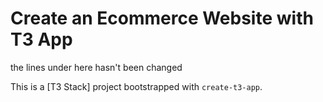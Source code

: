 # Create an Ecommerce Website with T3 App

the lines under here hasn't been changed

This is a [T3 Stack] project bootstrapped with `create-t3-app`.
